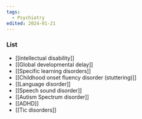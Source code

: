 ```yaml
---
tags:
  - Psychiatry
edited: 2024-01-21
---
```

### List 
- [[intellectual disability]]
- [[Global developmental delay]] 
- [[Specific learning disorders]] 
- [[Childhood onset fluency disorder (stuttering)]] 
- [[Language disorder]] 
- [[Speech sound disorder]] 
- [[Autism Spectrum disorder]]
- [[ADHD]] 
- [[Tic disorders]] 